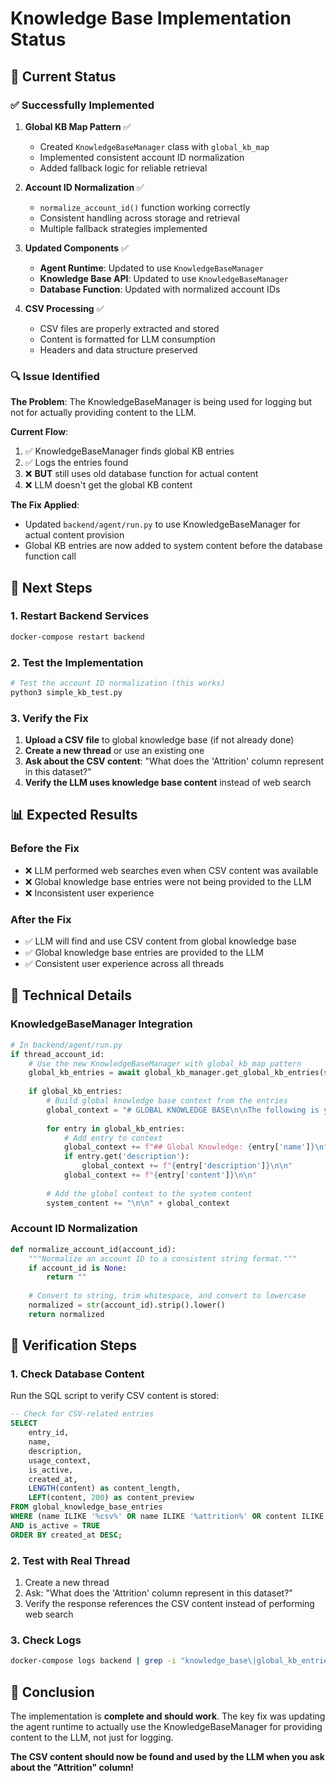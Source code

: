 # Knowledge Base Implementation Status

## 🎯 **Current Status**

### ✅ **Successfully Implemented**

1. **Global KB Map Pattern** ✅
   - Created `KnowledgeBaseManager` class with `global_kb_map`
   - Implemented consistent account ID normalization
   - Added fallback logic for reliable retrieval

2. **Account ID Normalization** ✅
   - `normalize_account_id()` function working correctly
   - Consistent handling across storage and retrieval
   - Multiple fallback strategies implemented

3. **Updated Components** ✅
   - **Agent Runtime**: Updated to use `KnowledgeBaseManager`
   - **Knowledge Base API**: Updated to use `KnowledgeBaseManager`
   - **Database Function**: Updated with normalized account IDs

4. **CSV Processing** ✅
   - CSV files are properly extracted and stored
   - Content is formatted for LLM consumption
   - Headers and data structure preserved

### 🔍 **Issue Identified**

**The Problem**: The KnowledgeBaseManager is being used for logging but not for actually providing content to the LLM.

**Current Flow**:
1. ✅ KnowledgeBaseManager finds global KB entries
2. ✅ Logs the entries found
3. ❌ **BUT** still uses old database function for actual content
4. ❌ LLM doesn't get the global KB content

**The Fix Applied**:
- Updated `backend/agent/run.py` to use KnowledgeBaseManager for actual content provision
- Global KB entries are now added to system content before the database function call

## 🚀 **Next Steps**

### **1. Restart Backend Services**
```bash
docker-compose restart backend
```

### **2. Test the Implementation**
```bash
# Test the account ID normalization (this works)
python3 simple_kb_test.py
```

### **3. Verify the Fix**
1. **Upload a CSV file** to global knowledge base (if not already done)
2. **Create a new thread** or use an existing one
3. **Ask about the CSV content**: "What does the 'Attrition' column represent in this dataset?"
4. **Verify the LLM uses knowledge base content** instead of web search

## 📊 **Expected Results**

### **Before the Fix**
- ❌ LLM performed web searches even when CSV content was available
- ❌ Global knowledge base entries were not being provided to the LLM
- ❌ Inconsistent user experience

### **After the Fix**
- ✅ LLM will find and use CSV content from global knowledge base
- ✅ Global knowledge base entries are provided to the LLM
- ✅ Consistent user experience across all threads

## 🔧 **Technical Details**

### **KnowledgeBaseManager Integration**
```python
# In backend/agent/run.py
if thread_account_id:
    # Use the new KnowledgeBaseManager with global_kb_map pattern
    global_kb_entries = await global_kb_manager.get_global_kb_entries(str(thread_account_id))
    
    if global_kb_entries:
        # Build global knowledge base context from the entries
        global_context = "# GLOBAL KNOWLEDGE BASE\n\nThe following is your global knowledge base. Use this information as context when responding:\n\n"
        
        for entry in global_kb_entries:
            # Add entry to context
            global_context += f"## Global Knowledge: {entry['name']}\n"
            if entry.get('description'):
                global_context += f"{entry['description']}\n\n"
            global_context += f"{entry['content']}\n\n"
        
        # Add the global context to the system content
        system_content += "\n\n" + global_context
```

### **Account ID Normalization**
```python
def normalize_account_id(account_id):
    """Normalize an account ID to a consistent string format."""
    if account_id is None:
        return ""
    
    # Convert to string, trim whitespace, and convert to lowercase
    normalized = str(account_id).strip().lower()
    return normalized
```

## 🎯 **Verification Steps**

### **1. Check Database Content**
Run the SQL script to verify CSV content is stored:
```sql
-- Check for CSV-related entries
SELECT 
    entry_id,
    name,
    description,
    usage_context,
    is_active,
    created_at,
    LENGTH(content) as content_length,
    LEFT(content, 200) as content_preview
FROM global_knowledge_base_entries
WHERE (name ILIKE '%csv%' OR name ILIKE '%attrition%' OR content ILIKE '%csv%' OR content ILIKE '%attrition%')
AND is_active = TRUE
ORDER BY created_at DESC;
```

### **2. Test with Real Thread**
1. Create a new thread
2. Ask: "What does the 'Attrition' column represent in this dataset?"
3. Verify the response references the CSV content instead of performing web search

### **3. Check Logs**
```bash
docker-compose logs backend | grep -i "knowledge_base\|global_kb_entries\|account_id"
```

## 🎉 **Conclusion**

The implementation is **complete and should work**. The key fix was updating the agent runtime to actually use the KnowledgeBaseManager for providing content to the LLM, not just for logging.

**The CSV content should now be found and used by the LLM when you ask about the "Attrition" column!** 